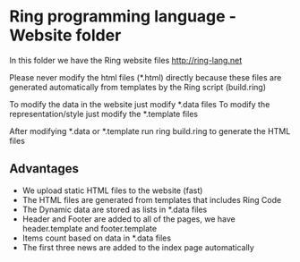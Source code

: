 Ring programming language - Website folder
==========================================

In this folder we have the Ring website files 
http://ring-lang.net

Please never modify the html files (*.html) directly because these files are generated
automatically from templates by the Ring script (build.ring)

To modify the data in the website just modify *.data files
To modify the representation/style just modify the *.template files

After modifying *.data or *.template run
ring build.ring to generate the HTML files 

Advantages
----------

* We upload static HTML files to the website (fast)
* The HTML files are generated from templates that includes Ring Code
* The Dynamic data are stored as lists in *.data files
* Header and Footer are added to all of the pages, we have header.template and footer.template
* Items count based on data in *.data files
* The first three news are added to the index page automatically
